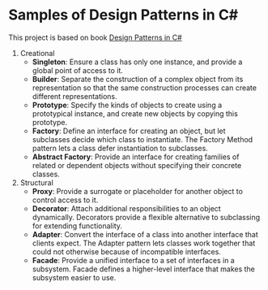 # Samples of Design Patterns in C#
This project is based on book [Design Patterns in C#](https://www.amazon.com/Design-Patterns-Hands-Real-World-Examples/dp/1484236394)

1. Creational
    * **Singleton**: Ensure a class has only one instance, and provide a global point of access to it.
    * **Builder**:  Separate the construction of a complex object from its representation so that the same construction processes can create different representations.
    * **Prototype**: Specify the kinds of objects to create using a prototypical instance, and create new objects by copying this prototype.
    * **Factory**: Define an interface for creating an object, but let subclasses decide which class to instantiate. The Factory Method pattern lets a class defer instantiation to subclasses.
    * **Abstract Factory**: Provide an interface for creating families of related or dependent objects without specifying their concrete classes.
2. Structural
    * **Proxy**: Provide a surrogate or placeholder for another object to control access to it.
    * **Decorator**: Attach additional responsibilities to an object dynamically. Decorators provide a flexible alternative to subclassing for extending functionality.
    * **Adapter**: Convert the interface of a class into another interface that clients expect. The Adapter pattern lets classes work together that could not otherwise because of incompatible interfaces.
    * **Facade**: Provide a unified interface to a set of interfaces in a subsystem. Facade defines a higher-level interface that makes the subsystem easier to use.
